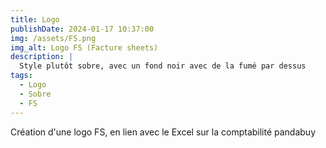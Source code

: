 ```yaml
---
title: Logo
publishDate: 2024-01-17 10:37:00
img: /assets/FS.png
img_alt: Logo FS (Facture sheets)
description: |
  Style plutôt sobre, avec un fond noir avec de la fumé par dessus 
tags:
  - Logo
  - Sobre
  - FS
---
```


Création d'une logo FS, en lien avec le Excel sur la comptabilité pandabuy

